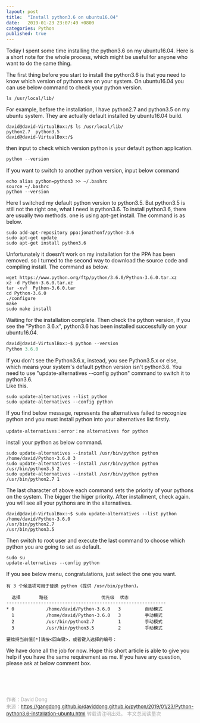 ```yaml
---
layout: post
title:  "Install python3.6 on ubuntu16.04"
date:   2019-01-23 23:07:49 +0800
categories: Python
published: true
---
```

Today I spent some time installing the python3.6 on my ubuntu16.04.
Here is a short note for the whole process, which might be useful for anyone who want to do the same thing.

The first thing before you start to install the python3.6 is that you need to know which version of pythons are on your system. On ubuntu16.04 you can use below command to check your python version.
```shell
ls /usr/local/lib/
```
For example, before the installation, I have python2.7 and python3.5 on my ubuntu system. They are actually default installed by ubuntu16.04 build.
```shell
david@david-VirtualBox:/$ ls /usr/local/lib/
python2.7  python3.5  
david@david-VirtualBox:/$ 
```
then input to check which version python is your default python application. 
```python
python --version
```
If you want to switch to another python version, input below command
```shell
echo alias python=python3 >> ~/.bashrc
source ~/.bashrc
python --version
```
Here I switched my default python version to python3.5.
But python3.5 is still not the right one, what I need is python3.6. To install python3.6, there are usually two methods. one is using apt-get install. The command is as below.
```shell
sudo add-apt-repository ppa:jonathonf/python-3.6
sudo apt-get update
sudo apt-get install python3.6
```
Unfortunately it doesn't work on my installation for the PPA has been removed. so I turned to the second way to download the source code and compiling install.
The command as below.
```shell
wget https://www.python.org/ftp/python/3.6.0/Python-3.6.0.tar.xz
xz -d Python-3.6.0.tar.xz
tar -xvf  Python-3.6.0.tar
cd Python-3.6.0
./configure
make
sudo make install
```
Waiting for the installation complete. Then check the python version, if you see the "Python 3.6.x", python3.6 has been installed successfully on your ubuntu16.04.
```python
david@david-VirtualBox:~$ python --version
Python 3.6.0
```
If you don't see the Python3.6.x, instead, you see Python3.5.x or else, which means your system's default python version isn't python3.6. You need to use "update-alternatives --config python" command to switch it to python3.6.<br> 
Like this.
```shell
sudo update-alternatives --list python
sudo update-alternatives --config python
```
If you find below message, represents the alternatives failed to recognize python and you must install python into your alternatives list firstly.
```shell
update-alternatives：error：no alternatives for python
```
install your python as below command.
```shell
sudo update-alternatives --install /usr/bin/python python /home/david/Python-3.6.0 3
sudo update-alternatives --install /usr/bin/python python /usr/bin/python3.5 2
sudo update-alternatives --install /usr/bin/python python /usr/bin/python2.7 1 
```
The last character of above each command sets the priority of your pythons on the system. The bigger the higer priority. 
After installment, check again. you will see all your pythons are in the alternatives.
```shell
david@david-VirtualBox:~$ sudo update-alternatives --list python
/home/david/Python-3.6.0
/usr/bin/python2.7
/usr/bin/python3.5
```
Then switch to root user and execute the last command to choose which python you are going to set as default.
```shell
sudo su
update-alternatives --config python
```
If you see below menu, congratulations, just select the one you want.
```
有 3 个候选项可用于替换 python (提供 /usr/bin/python)。

  选择       路径                    优先级  状态
------------------------------------------------------------
* 0            /home/david/Python-3.6.0   3         自动模式
  1            /home/david/Python-3.6.0   3         手动模式
  2            /usr/bin/python2.7         1         手动模式
  3            /usr/bin/python3.5         2         手动模式

要维持当前值[*]请按<回车键>，或者键入选择的编号：
```
We have done all the job for now. Hope this short article is able to give you help if you have the same requirement as me. 
If you have any question, please ask at below comment box.
<br>
<!-- Gitalk 评论 start  -->
<!-- Link Gitalk 的支持文件  -->
<link rel="stylesheet" href="https://unpkg.com/gitalk/dist/gitalk.css">
<script src="https://unpkg.com/gitalk/dist/gitalk.min.js"></script>
<div id="gitalk-container"></div>
<script type="text/javascript">
   var gitalk = new Gitalk({

   // gitalk的主要参数
   clientID: '5e24fc307693a6df3bc5',
   clientSecret: '28c9c17e1174c705c42e9bdc92f87cadcc4ec8b8',
   repo: 'daviddong.github.io',
   owner: 'gangdong',
   admin: ['gangdong'],
   id: 'python/2019/01/23/Python-python3.6-installation-ubuntu.html',
   title: 'comments'
    });
   gitalk.render('gitalk-container');
</script>
<!-- Gitalk end -->

<br><br><br>

<font size="2" color="#aaa">作者：David Dong<br></font>
<font size="2" color="#aaa">来源：https://gangdong.github.io/daviddong.github.io/python/2019/01/23/Python-python3.6-installation-ubuntu.html</font>
<font size="2" color="#aaa">转载请注明出处。</font>
<span id="busuanzi_container_page_pv" ></span><font size="2" color="#aaa">
本文总阅读量</font><font size="2" color="#aaa"><span id="busuanzi_value_page_pv"></font></span><font size="2" color="#aaa">次</font>